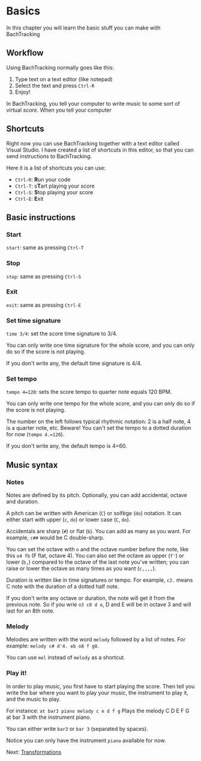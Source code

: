 # Basics

In this chapter you will learn the basic stuff you can make with BachTracking

## Workflow

Using BachTracking normally goes like this:
1. Type text on a text editor (like notepad)
2. Select the text and press `Ctrl-R`
3. Enjoy!

In BachTracking, you tell your computer to write music to some sort of virtual *score*. When you tell your computer 

## Shortcuts 

Right now you can use BachTracking together with a text editor called Visual Studio. I have created a list of shortcuts in this editor, so that you can send instructions to BachTracking.

Here it is a list of shortcuts you can use:
- `Ctrl-R`: **R**un your code
- `Ctrl-T`: s**T**art playing your score
- `Ctrl-S`: **S**top playing your score
- `Ctrl-E`: **E**xit

## Basic instructions

### Start
`start`: same as pressing `Ctrl-T`

### Stop
`stop`: same as pressing `Ctrl-S`

### Exit
`exit`: same as pressing `Ctrl-E`

### Set time signature
`time 3/4`: set the score time signature to 3/4.

You can only write one time signature for the whole score, and you can only do so if the score is not playing.

If you don't write any, the default time signature is 4/4.

### Set tempo

`tempo 4=120`: sets the score tempo to quarter note equals 120 BPM.

You can only write one tempo for the whole score, and you can only do so if the score is not playing.

The number on the left follows typical rhythmic notation: 2 is a half note, 4 is a quarter note, etc. Beware! You can't set the tempo to a dotted duration for now (`tempo 4.=120`).

If you don't write any, the default tempo is 4=60.

## Music syntax

### Notes

Notes are defined by its pitch. Optionally, you can add accidental, octave and duration.

A pitch can be written with American (`C`) or solfège (`do`) notation. It can either start with upper (`c`, `do`) or lower case (`C`, `do`).

Accidentals are sharp (`#`) or flat (`b`). You can add as many as you want. For example, `c##` would be C double-sharp.

You can set the octave with `o` and the octave number before the note, like this `o4 fb` (F flat, octave 4). You can also set the octave as upper (`f'`) or lower (`b,`) compared to the octave of the last note you've written; you can raise or lower the octave as many times as you want (`c,,,,`).

Duration is written like in time signatures or tempo. For example, `c2.` means C note with the duration of a dotted half note.

If you don't write any octave or duration, the note will get it from the previous note. So if you wrie `o3 c8 d e`, D and E will be in octave 3 and will last for an 8th note.

### Melody

Melodies are written with the word `melody` followed by a list of notes. For example: `melody c# d'4. eb o8 f g8`.

You can use `mel` instead of `melody` as a shortcut.

### Play it!

In order to play music, you first have to start playing the score. Then tell you write the bar where you want to play your music, the instrument to play it, and the music to play.

For instance:
`at bar3 piano melody c e d f g`
Plays the melody C D E F G at bar 3 with the instrument piano.

You can either write `bar3` or `bar 3` (separated by spaces).

Notice you can only have the instrument `piano` available for now.

Next: [Transformations](./02-transformations)
